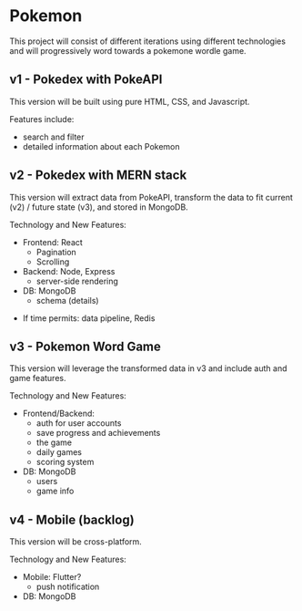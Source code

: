 # Pokemon

This project will consist of different iterations using different technologies and will progressively word towards a pokemone wordle game.

## v1 - Pokedex with PokeAPI

This version will be built using pure HTML, CSS, and Javascript.

Features include:

- search and filter
- detailed information about each Pokemon

## v2 - Pokedex with MERN stack

This version will extract data from PokeAPI, transform the data to fit current (v2) / future state (v3), and stored in MongoDB.

Technology and New Features:

- Frontend: React
  - Pagination
  - Scrolling
- Backend: Node, Express
  - server-side rendering
- DB: MongoDB
  - schema (details)

* If time permits: data pipeline, Redis

## v3 - Pokemon Word Game

This version will leverage the transformed data in v3 and include auth and game features.

Technology and New Features:

- Frontend/Backend:
  - auth for user accounts
  - save progress and achievements
  - the game
  - daily games
  - scoring system
- DB: MongoDB
  - users
  - game info

## v4 - Mobile (backlog)

This version will be cross-platform.

Technology and New Features:

- Mobile: Flutter?
  - push notification
- DB: MongoDB
